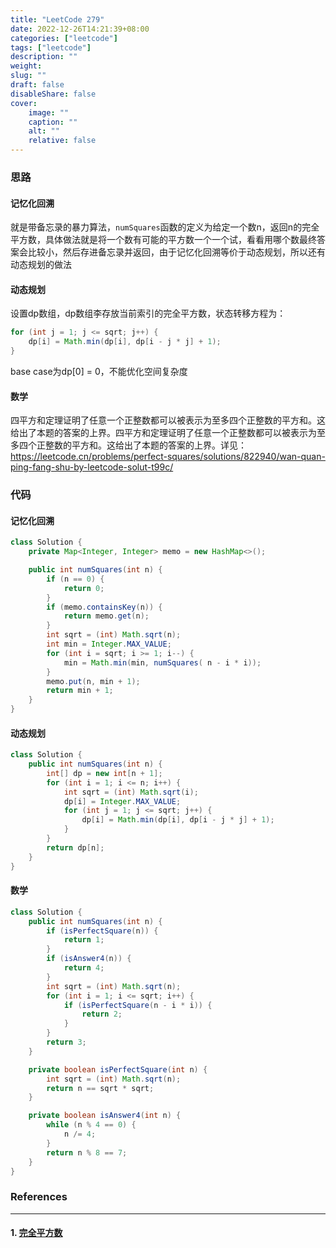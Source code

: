 ```yaml
---
title: "LeetCode 279"
date: 2022-12-26T14:21:39+08:00
categories: ["leetcode"]
tags: ["leetcode"]
description: ""
weight:
slug: ""
draft: false
disableShare: false
cover:
    image: ""
    caption: ""
    alt: ""
    relative: false
---
```


### 思路

#### 记忆化回溯

就是带备忘录的暴力算法，`numSquares`函数的定义为给定一个数n，返回n的完全平方数，具体做法就是将一个数有可能的平方数一个一个试，看看用哪个数最终答案会比较小，然后存进备忘录并返回，由于记忆化回溯等价于动态规划，所以还有动态规划的做法

#### 动态规划

设置dp数组，dp数组李存放当前索引的完全平方数，状态转移方程为：

```java
for (int j = 1; j <= sqrt; j++) {
    dp[i] = Math.min(dp[i], dp[i - j * j] + 1);
}
```

base case为dp[0] = 0，不能优化空间复杂度

#### 数学

四平方和定理证明了任意一个正整数都可以被表示为至多四个正整数的平方和。这给出了本题的答案的上界。四平方和定理证明了任意一个正整数都可以被表示为至多四个正整数的平方和。这给出了本题的答案的上界。详见：<https://leetcode.cn/problems/perfect-squares/solutions/822940/wan-quan-ping-fang-shu-by-leetcode-solut-t99c/>

### 代码

#### 记忆化回溯

```java
class Solution {
    private Map<Integer, Integer> memo = new HashMap<>();

    public int numSquares(int n) {
        if (n == 0) {
            return 0;
        }
        if (memo.containsKey(n)) {
            return memo.get(n);
        }
        int sqrt = (int) Math.sqrt(n);
        int min = Integer.MAX_VALUE;
        for (int i = sqrt; i >= 1; i--) {
            min = Math.min(min, numSquares( n - i * i));
        }
        memo.put(n, min + 1);
        return min + 1;
    }
}
```

#### 动态规划

```java
class Solution {
    public int numSquares(int n) {
        int[] dp = new int[n + 1];
        for (int i = 1; i <= n; i++) {
            int sqrt = (int) Math.sqrt(i);
            dp[i] = Integer.MAX_VALUE;
            for (int j = 1; j <= sqrt; j++) {
                dp[i] = Math.min(dp[i], dp[i - j * j] + 1);
            }
        }
        return dp[n];
    }
}
```

#### 数学

```java
class Solution {
    public int numSquares(int n) {
        if (isPerfectSquare(n)) {
            return 1;
        }
        if (isAnswer4(n)) {
            return 4;
        }
        int sqrt = (int) Math.sqrt(n);
        for (int i = 1; i <= sqrt; i++) {
            if (isPerfectSquare(n - i * i)) {
                return 2;
            }
        }
        return 3;
    }

    private boolean isPerfectSquare(int n) {
        int sqrt = (int) Math.sqrt(n);
        return n == sqrt * sqrt;
    }

    private boolean isAnswer4(int n) {
        while (n % 4 == 0) {
            n /= 4;
        }
        return n % 8 == 7;
    }
}
```

### References

---

#### 1. [完全平方数](https://leetcode.cn/problems/perfect-squares/)
